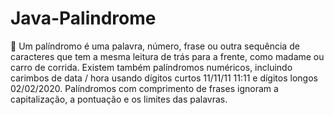 # Java-Palindrome
:seedling: Um palíndromo é uma palavra, número, frase ou outra sequência de caracteres que tem a mesma leitura de trás para a frente, como madame ou carro de corrida. Existem também palíndromos numéricos, incluindo carimbos de data / hora usando dígitos curtos 11/11/11 11:11 e dígitos longos 02/02/2020. Palíndromos com comprimento de frases ignoram a capitalização, a pontuação e os limites das palavras.
